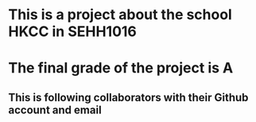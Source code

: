 # This is a project about the school HKCC in SEHH1016

# The final grade of the project is A


## This is following collaborators with their Github account and email
>
>
